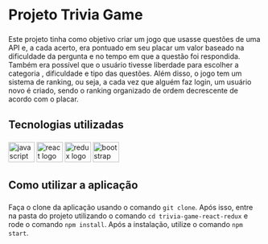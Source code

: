 <h1 align="left">Projeto Trivia Game</h1>

###

<p align="left">Este projeto tinha como objetivo criar um jogo que usasse questões de uma API e, a cada acerto, era pontuado em seu placar um valor baseado na dificuldade da pergunta e no tempo em que a questão foi respondida. Também era possível que o usuário tivesse liberdade para escolher a categoria , dificuldade e tipo das questões. Além disso, o jogo tem um sistema de ranking, ou seja, a cada vez que alguém faz login, um usuário novo é criado, sendo o ranking organizado de ordem decrescente de acordo com o placar.</p>

###

<h2 align="left">Tecnologias utilizadas</h2>

###

<div align="left">
  <img src="https://cdn.jsdelivr.net/gh/devicons/devicon/icons/javascript/javascript-original.svg" height="40" width="52" alt="javascript logo"  />
  <img src="https://cdn.jsdelivr.net/gh/devicons/devicon/icons/react/react-original.svg" height="40" width="52" alt="react logo"  />
  <img src="https://cdn.jsdelivr.net/gh/devicons/devicon/icons/redux/redux-original.svg" height="40" width="52" alt="redux logo"  />
  <img src="https://cdn.jsdelivr.net/gh/devicons/devicon/icons/bootstrap/bootstrap-original.svg" height="40" width="52" alt="bootstrap logo"  />
</div>

###

<h2 align="left">Como utilizar a aplicação</h2>

###

Faça o clone da aplicação usando o comando `git clone`. Após isso, entre na pasta do projeto utilizando o comando `cd trivia-game-react-redux` e rode o comando `npm install`. Após a instalação, utilize o comando `npm start`.

###
